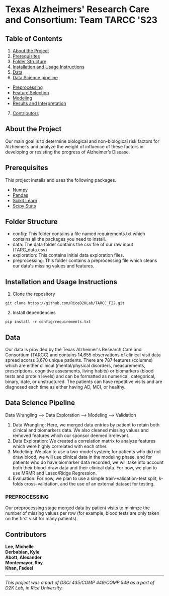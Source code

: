 # Texas Alzheimers' Research Care and Consortium: Team TARCC 'S23

## Table of Contents

1. [About the Project](#about-the-project)
2. [Prerequisites](#prerequisites)
3. [Folder Structure](#folder-structure)
4. [Installation and Usage Instructions](#installation-and-usage-instructions)
5. [Data](#data)
6. [Data Science pipeline](#data-science-pipeline)
- [Preprocessing](#data-science-pipeline)
- [Feature Selection](#data-science-pipeline)
- [Modeling](#data-science-pipeline)
- [Results and Interpretation](#data-science-pipeline)
7. [Contributors](#contributors)


## About the Project
Our main goal is to determine biological and non-biological risk factors for Alzheimer’s and analyze the weight of influence of these factors in developing or resisting the progress of Alzheimer’s Disease.

## Prerequisites
This project installs and uses the following packages.
- [Numpy](https://pypi.org/project/numpy/)
- [Pandas](https://pypi.org/project/pandas/)
- [Scikit Learn](https://pypi.org/project/scikit-learn/)
- [Scipy Stats](https://pypi.org/project/scipy/)


## Folder Structure
* config: This folder contains a file named requirements.txt which contains all the packages you need to install.
* data: The data folder contains the csv file of our raw input (TARC_data.csv) 
* exploration: This contains initial data exploration files.
* preprocessing: This folder contains a preprocessing file which cleans our data's missing values and features.


## Installation and Usage Instructions
1. Clone the repository
```
git clone https://github.com/RiceD2KLab/TARCC_F22.git
```
2. Install dependencies
```
pip install -r config/requirements.txt
```


## Data
Our data is provided by the Texas Alzheimer's Research Care and Consortium (TARCC) and contains 14,655 observations of clinical visit data spread acorss 3,670 unique patients. There are 787 features (columns) which are either clinical (mental/physical disorders, measurements, prescriptions, cognitive assesments, living habits) or biomarkers (blood tests and protein levels) and can be formatted as numerical, categorical, binary, date, or unstructured. 
The patients can have repetitive visits and are diagnosed each time as either having AD, MCI, or healthy. 

## **Data Science Pipeline**
Data Wrangling --> Data Exploration --> Modeling --> Validation 
1. Data Wrangling: Here, we merged data entries by patient to retain both clinical and biomarkers data. We also cleaned missing values and removed features which our sponsor deemed irrelevant. 
2. Data Exploration: We created a correlation matrix to analyze features which were highly correlated with each other. 
3. Modeling: We plan to use a two-model system; for patients who did not draw blood, we will use clinical data in the modeling phase, and for patients who do have biomarker data recorded, we will take into account both their blood-draw data and their clinical data. For now, we plan to use MRMR and Lasso/Ridge Regression. 
4. Evaluation: For now, we plan to use a simple train-validation-test split, k-folds cross-validation, and the use of an external dataset for testing. 


### PREPROCESSING <br />
Our preprocessing stage merged data by patient visits to minimze the number of missing values per row (for example, blood tests are only taken on the first visit for many patients). 
<br />


## Contributors
**Lee, Michelle** <br />
**Derbabian, Kyle** <br />
**Abott, Alexander** <br />
**Montemayor, Roy** <br />
**Khan, Fadeel** <br /> 

<hr style="border:2px">

*This project was a part of DSCI 435/COMP 449/COMP 549 as a part of D2K Lab, in Rice University.*
